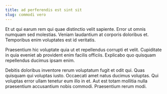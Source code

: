 ```yaml
---
title: ad perferendis est sint sit
slug: commodi vero
---
```


Et ut qui earum rem qui quae distinctio velit sapiente. Error ut omnis numquam sed molestias. Veniam laudantium at corporis doloribus et. Temporibus enim voluptates est id veritatis.

Praesentium hic voluptate quia ut et repellendus corrupti et velit. Cupiditate in quia eveniet ab provident enim facilis officiis. Explicabo quo quisquam repellendus ducimus ipsam enim.

Debitis doloribus inventore rerum voluptatum fugit et odit qui. Quas quisquam qui voluptas iusto. Occaecati amet natus ducimus voluptas. Qui voluptas error ullam tenetur eum illo in et. Aut est totam mollitia nulla praesentium accusantium nobis commodi. Praesentium rerum modi.
